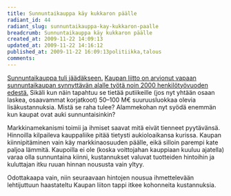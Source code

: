 ```yaml
---
title: Sunnuntaikauppa käy kukkaron päälle
radiant_id: 44
radiant_slug: sunnuntaikauppa-kay-kukkaron-paalle
breadcrumb: Sunnuntaikauppa käy kukkaron päälle
created_at: 2009-11-22 14:09:13
updated_at: 2009-11-22 14:16:12
published_at: 2009-11-22 16:09:13politiikka,talous
comments:
---
```

<p><a href="http://www.uusisuomi.fi/kotimaa/77295-sunnuntaikauppa-vapautui">Sunnuntaikauppa tuli jäädäkseen.</a>  <a href="http://www.kauppa.fi/ajankohtaista/tiedotteet/tiedote_sunnuntai_aukiolo_parantaa_kaupan_tyoellisyysnaekymiae_2199">Kaupan liitto on arvionut vapaan sunnuntaikaupan synnyttävän alalle työtä noin 2000 henkilötyövuoden edestä.</a>  Sikäli kun näin tapahtuu se tietää putiikeille (jos nyt yhtään osaan laskea, osaavammat korjatkoot) 50&ndash;100 M€ suuruusluokkaa olevia lisäkustannuksia.  Mistä se raha tulee?  Alammekohan nyt syödä enemmän kun kaupat ovat auki sunnuntaisinkin?</p>
<p>Markkinamekanismi toimii ja ihmiset saavat mitä eivät tienneet pyytävänsä.  Hinnoilla kilpaileva kauppaliike pitää tietysti aukioloaikansa kurissa.  Kaupan kiinnipitäminen vain käy markkinaosuuden päälle, eikä silloin parempi kate paljoa lämmitä.  Kaupoilla ei ole (koska voittojahan kauppiaan kuuluu ajatella) varaa olla sunnuntaina kiinni, kustannukset valuvat tuotteiden hintoihin ja kuluttajan itku ruuan hinnan noususta vain yltyy.</p>
<p>Odottakaapa vain, niin seuraavaan hintojen nousua ihmettelevään lehtijuttuun haastateltu Kaupan liiton tappi itkee kohonneita kustannuksia.  </p>
